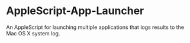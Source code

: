 AppleScript-App-Launcher
========================

An AppleScript for launching multiple applications that logs results to the Mac OS X system log.
